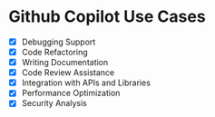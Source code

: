 # Github Copilot Use Cases

- [x] Debugging Support
- [x] Code Refactoring
- [x] Writing Documentation
- [x] Code Review Assistance
- [x] Integration with APIs and Libraries
- [x] Performance Optimization
- [x] Security Analysis
